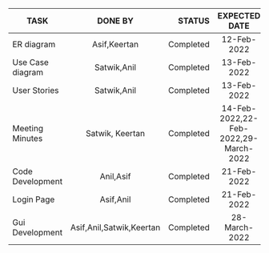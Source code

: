 | TASK        | DONE BY           | STATUS  | EXPECTED DATE
| ------------- |:-------------:| -----:|:------------:|
| ER diagram      | Asif,Keertan | Completed | 12-Feb-2022 |
| Use Case diagram      | Satwik,Anil      | Completed |  13-Feb-2022 |
| User Stories | Satwik,Anil     | Completed    |  13-Feb-2022 |
| Meeting Minutes | Satwik, Keertan      | Completed    |  14-Feb-2022,22-Feb-2022,29-March-2022 |
| Code Development      | Anil,Asif      | Completed    |  21-Feb-2022 |
| Login Page  | Asif,Anil  | Completed | 21-Feb-2022|
| Gui Development | Asif,Anil,Satwik,Keertan | Completed | 28-March-2022 |
